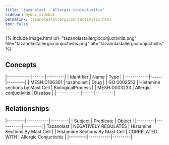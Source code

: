 ```yaml
---
title: "tazanolast - Allergic conjuctivitis"
sidebar: mydoc_sidebar
permalink: tazanolastallergicconjuctivitis.html
toc: false 
---
```


{% include image.html url="tazanolastallergicconjuctivitis.png" file="tazanolastallergicconjuctivitis.png" alt="tazanolastallergicconjuctivitis" %}

## Concepts

|------------|------|---------|
| Identifier | Name | Type    |
|------------|------|---------|
| MESH:C106301 | tazanolast | Drug |
| GO:0002553 | Histamine sections by Mast Cell | BiologicalProcess |
| MESH:D003233 | Allergic conjuctivitis | Disease |
|------------|------|---------|

## Relationships

|---------|-----------|---------|
| Subject | Predicate | Object  |
|---------|-----------|---------|
| Tazanolast | NEGATIVELY REGULATES | Histamine Sections By Mast Cell |
| Histamine Sections By Mast Cell | CORRELATED WITH | Allergic Conjuctivitis |
|---------|-----------|---------|
